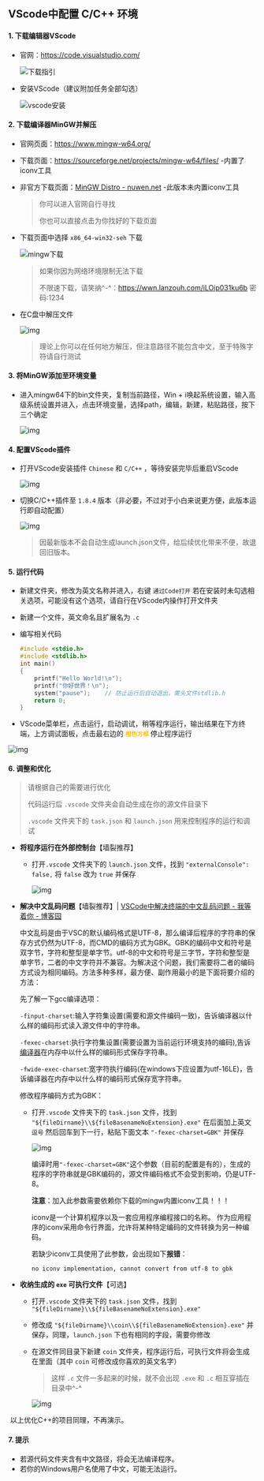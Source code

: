 ## VScode中配置 C/C++ 环境



#### 1. 下载编辑器VScode

- 官网：https://code.visualstudio.com/

  ![下载指引](https://pic.xinsong.xyz/img/202211011506968.png)

   

- 安装VScode（建议附加任务全部勾选）

  ![vscode安装](https://pic.xinsong.xyz/img/202211011506983.gif)

 

 

#### 2. 下载编译器MinGW并解压

- 官网页面：https://www.mingw-w64.org/

- 下载页面：https://sourceforge.net/projects/mingw-w64/files/ -内置了iconv工具

- 非官方下载页面：[MinGW Distro - nuwen.net](https://nuwen.net/mingw.html) -此版本未内置iconv工具

  > 你可以进入官网自行寻找
  >
  > 你也可以直接点击为你找好的下载页面

- 下载页面中选择 `x86_64-win32-seh` 下载

  ![mingw下载](https://pic.xinsong.xyz/img/202211011507348.png)

  > 如果你因为网络环境限制无法下载
  >
  > 不限速下载，请笑纳^-^：https://wwn.lanzouh.com/iLOip031ku6b 密码:1234

- 在C盘中解压文件

  ![img](https://pic.xinsong.xyz/img/202211011507987.gif)

  > 理论上你可以在任何地方解压，但注意路径不能包含中文，至于特殊字符请自行测试

 

 

#### 3. 将MinGW添加至环境变量

- 进入mingw64下的bin文件夹，复制当前路径，Win + i唤起系统设置，输入高级系统设置并进入，点击环境变量，选择path，编辑，新建，粘贴路径，按下三个确定

  ![img](https://pic.xinsong.xyz/img/202211011507197.gif) 





#### 4. 配置VScode插件

- 打开VScode安装插件 `Chinese` 和 `C/C++` ，等待安装完毕后重启VScode

  ![img](https://pic.xinsong.xyz/img/202211011507116.gif)

   

- 切换C/C++插件至 `1.8.4` 版本（非必要，不过对于小白来说更方便，此版本运行即自动配置）

  ![img](https://pic.xinsong.xyz/img/202211011508711.png)

  > 因最新版本不会自动生成launch.json文件，给后续优化带来不便，故退回旧版本。

 



#### 5. 运行代码

- 新建文件夹，修改为英文名称并进入，右键 `通过Code打开` 若在安装时未勾选相关选项，可能没有这个选项，请自行在VScode内操作打开文件夹

- 新建一个文件，英文命名且扩展名为 `.c` 

- 编写相关代码

  ```c
  #include <stdio.h>
  #include <stdlib.h>
  int main()
  {
      printf("Hello World!\n");
      printf("你好世界！\n");
      system("pause");    // 防止运行后自动退出，需头文件stdlib.h
      return 0;
  }
  ```

  

- VScode菜单栏，点击运行，启动调试，稍等程序运行，输出结果在下方终端，上方调试面板，点击最右边的 <strong style="color:#ffc000;">`橙色方框` </strong>停止程序运行

![img](https://pic.xinsong.xyz/img/202211011509844.gif)

 

 

#### 6. 调整和优化

> 请根据自己的需要进行优化
>
> 代码运行后 `.vscode` 文件夹会自动生成在你的源文件目录下
>
> `.vscode` 文件夹下的 `task.json` 和 `launch.json` 用来控制程序的运行和调试

- **将程序运行在外部控制台**【墙裂推荐】

  - 打开`.vscode` 文件夹下的 `launch.json` 文件，找到 `"externalConsole": false,` 将 `false` 改为 `true` 并保存

    ![img](https://pic.xinsong.xyz/img/202211011509884.png)

     

- **解决中文乱码问题**【墙裂推荐】| [VSCode中解决终端的中文乱码问题 - 我等着你 - 博客园](https://www.cnblogs.com/stu-jyj3621/p/12815080.html)

  中文乱码是由于VSC的默认编码格式是UTF-8，那么编译后程序的字符串的保存方式仍然为UTF-8，而CMD的编码方式为GBK。GBK的编码中文和符号是双字节，字符和整型是单字节。utf-8的中文和符号是三字节，字符和整型是单字节，二者的中文字符并不兼容。为解决这个问题，我们需要将二者的编码方式设为相同编码。方法多种多样，最方便、副作用最小的是下面将要介绍的方法：

  

  先了解一下gcc编译选项：

  `-finput-charset`:输入字符集设置(需要和源文件编码一致)，告诉编译器以什么样的编码形式读入源文件中的字符串。

  `-fexec-charset`:执行字符集设置(需要设置为当前运行环境支持的编码),告诉[编译器](https://so.csdn.net/so/search?q=编译器&spm=1001.2101.3001.7020)在内存中以什么样的编码形式保存字符串。

  `-fwide-exec-charset`:宽字符执行编码(在windows下应设置为utf-16LE)，告诉编译器在内存中以什么样的编码形式保存宽字符串。

  修改程序编码方式为GBK：

  - 打开`.vscode` 文件夹下的 `task.json` 文件，找到 `"${fileDirname}\\${fileBasenameNoExtension}.exe"` 在后面加上英文 `逗号` 然后回车到下一行，粘贴下面文本 `"-fexec-charset=GBK"` 并保存

    ![img](https://pic.xinsong.xyz/img/202211011509172.png)

    编译时用`"-fexec-charset=GBK"`这个参数（目前的配置是有的），生成的程序的字符串就是GBK编码的，源文件编码格式不会受到影响，仍是UTF-8。
    
    
    
    **注意**：加入此参数需要依赖你下载的mingw内置iconv工具！！！
    
    iconv是一个计算机程序以及一套应用程序编程接口的名称。 作为应用程序的iconv采用命令行界面，允许将某种特定编码的文件转换为另一种编码。
    
    若缺少iconv工具使用了此参数，会出现如下**报错**：
    
    ```
    no iconv implementation, cannot convert from utf-8 to gbk
    ```
    
    

- **收纳生成的 `exe` 可执行文件**【可选】

  - 打开`.vscode` 文件夹下的 `task.json` 文件，找到 `"${fileDirname}\\${fileBasenameNoExtension}.exe"` 

  - 修改成 `"${fileDirname}\\coin\\${fileBasenameNoExtension}.exe"` 并保存，同理，`launch.json` 下也有相同的字段，需要你修改

  - 在源文件同目录下新建 `coin` 文件夹，程序运行后，可执行文件将会生成在里面（其中 `coin` 可修改成你喜欢的英文名字）

    > 这样 `.c` 文件一多起来的时候，就不会出现 `.exe` 和 `.c` 相互穿插在目录中^-^

    ![img](https://pic.xinsong.xyz/img/202211011509040.png)



​		以上优化C++的项目同理，不再演示。



#### 7. 提示

- 若源代码文件夹含有中文路径，将会无法编译程序。
- 若你的Windows用户名使用了中文，可能无法运行。
